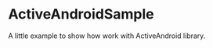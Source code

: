 ActiveAndroidSample
===================
A little example to show how work with ActiveAndroid library.
